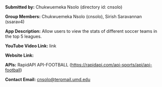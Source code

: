 **Submitted by:** Chukwuemeka Nsolo (directory id: cnsolo)

**Group Members:** Chukwuemeka Nsolo (cnsolo), Sirish Saravannan (ssarav4)

**App Description:** Allow users to view the stats of different soccer teams in the top 5 leagues.

**YouTube Video Link:** link

**Website Link:**

**APIs:** RapidAPI API-FOOTBALL (https://rapidapi.com/api-sports/api/api-football)

**Contact Email:** cnsolo@terpmail.umd.edu